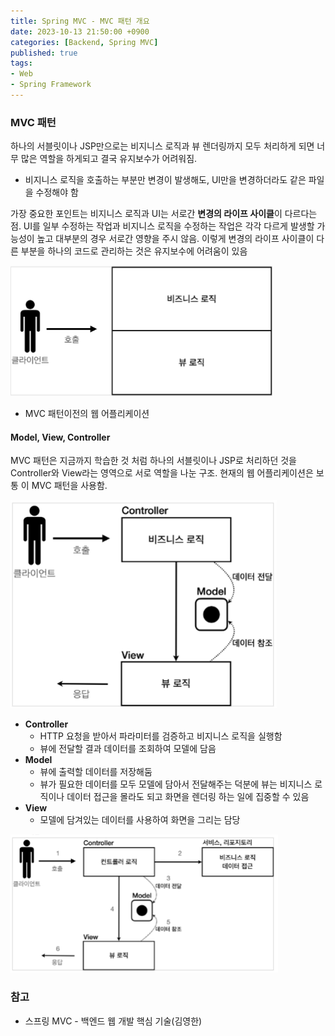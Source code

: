 ```yaml
---
title: Spring MVC - MVC 패턴 개요
date: 2023-10-13 21:50:00 +0900
categories: [Backend, Spring MVC]
published: true
tags:
- Web
- Spring Framework
---
```


### MVC 패턴
하나의 서블릿이나 JSP만으로는 비지니스 로직과 뷰 렌더링까지 모두 처리하게 되면 너무 많은 역할을 하게되고 결국 유지보수가 어려워짐.
  - 비지니스 로직을 호출하는 부분만 변경이 발생해도, UI만을 변경하더라도 같은 파일을 수정해야 함

가장 중요한 포인트는 비지니스 로직과 UI는 서로간 **변경의 라이프 사이클**이 다르다는 점.
UI를 일부 수정하는 작업과 비지니스 로직을 수정하는 작업은 각각 다르게 발생할 가능성이 높고 대부분의 경우 서로간 영향을 주시 않음.
이렇게 변경의 라이프 사이클이 다른 부분을 하나의 코드로 관리하는 것은 유지보수에 어려움이 있음

![Alt text](/assets/posts/img/spring/spring_mvc_1/spring_mvc_01_01.png)
  - MVC 패턴이전의 웹 어플리케이션

#### Model, View, Controller
MVC 패턴은 지금까지 학습한 것 처럼 하나의 서블릿이나 JSP로 처리하던 것을 Controller와 View라는 영역으로 서로 역할을 나눈 구조.
현재의 웹 어플리케이션은 보통 이 MVC 패턴을 사용함.

![Alt text](/assets/posts/img/spring/spring_mvc_1/spring_mvc_01_02.png)

  - **Controller**
    - HTTP 요청을 받아서 파라미터를 검증하고 비지니스 로직을 실행함
    - 뷰에 전달할 결과 데이터를 조회하여 모델에 담음
  - **Model**
    - 뷰에 출력할 데이터를 저장해둠
    - 뷰가 필요한 데이터를 모두 모델에 담아서 전달해주는 덕분에 뷰는 비지니스 로직이나 데이터 접근을 몰라도 되고 화면을 렌더링 하는 일에 집중할 수 있음
  - **View**
    - 모델에 담겨있는 데이터를 사용하여 화면을 그리는 담당
  
![Alt text](/assets/posts/img/spring/spring_mvc_1/spring_mvc_01_03.png)

### 참고
 - 스프링 MVC - 백엔드 웹 개발 핵심 기술(김영한)
